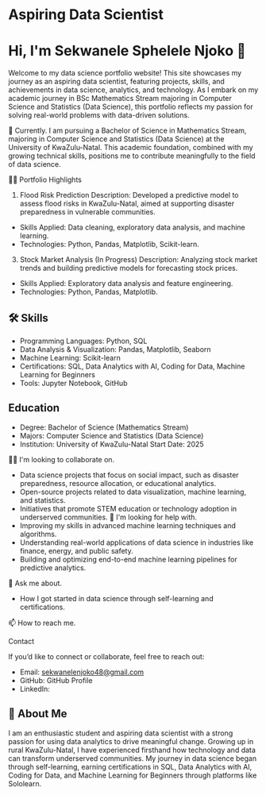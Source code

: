 # Aspiring Data Scientist

# Hi, I'm Sekwanele Sphelele Njoko 👋

Welcome to my data science portfolio website! This site showcases my journey as an aspiring data scientist, featuring projects, skills, and achievements in data science, analytics, and technology. As I embark on my academic journey in BSc Mathematics Stream majoring in Computer Science and Statistics (Data Science), this portfolio reflects my passion for solving real-world problems with data-driven solutions.

🧠 Currently.
I am pursuing a Bachelor of Science in Mathematics Stream, majoring in Computer Science and Statistics (Data Science) at the University of KwaZulu-Natal. This academic foundation, combined with my growing technical skills, positions me to contribute meaningfully to the field of data science.

👩‍💻 Portfolio Highlights

1. Flood Risk Prediction
Description: Developed a predictive model to assess flood risks in KwaZulu-Natal, aimed at supporting disaster preparedness in vulnerable communities.
 - Skills Applied: Data cleaning, exploratory data analysis, and machine learning.
 - Technologies: Python, Pandas, Matplotlib, Scikit-learn. 
3. Stock Market Analysis (In Progress) Description: Analyzing stock market trends and building predictive models for forecasting stock prices.
 - Skills Applied: Exploratory data analysis and feature engineering.
 - Technologies: Python, Pandas, Matplotlib. 


## 🛠 Skills
- Programming Languages: Python, SQL
- Data Analysis & Visualization: Pandas, Matplotlib, Seaborn
- Machine Learning: Scikit-learn
- Certifications: SQL, Data Analytics with AI, Coding for Data, Machine Learning for Beginners
- Tools: Jupyter Notebook, GitHub

## Education
- Degree: Bachelor of Science (Mathematics Stream)
- Majors: Computer Science and Statistics (Data Science)
- Institution: University of KwaZulu-Natal
Start Date: 2025

👯‍♀️ I'm looking to collaborate on.
- Data science projects that focus on social impact, such as disaster preparedness, resource allocation, or educational analytics.
- Open-source projects related to data visualization, machine learning, and statistics.
- Initiatives that promote STEM education or technology adoption in underserved communities.
🤔 I'm looking for help with.
- Improving my skills in advanced machine learning techniques and algorithms.
- Understanding real-world applications of data science in industries like finance, energy, and public safety.
- Building and optimizing end-to-end machine learning pipelines for predictive analytics.

💬 Ask me about.

- How I got started in data science through self-learning and certifications.

📫 How to reach me.

Contact 

If you’d like to connect or collaborate, feel free to reach out:

- Email: sekwanelenjoko48@gmail.com 
- GitHub: GitHub Profile 
- LinkedIn: 

## 🚀 About Me
I am an enthusiastic student and aspiring data scientist with a strong passion for using data analytics to drive meaningful change. Growing up in rural KwaZulu-Natal, I have experienced firsthand how technology and data can transform underserved communities. My journey in data science began through self-learning, earning certifications in SQL, Data Analytics with AI, Coding for Data, and Machine Learning for Beginners through platforms like Sololearn.

